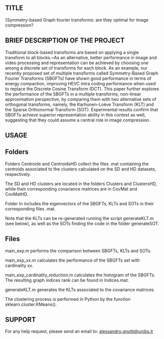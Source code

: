 TITLE
--------------------
{Symmetry-based Graph fourier transforms: are they optimal for image compression?


BRIEF DESCRIPTION OF THE PROJECT
--------------------
Traditional block-based transforms are based on applying a single transform to all blocks.~As an alternative,
better performance in image and video processing and representation can be achieved by choosing one among a discrete set of transforms for each block.
As an example, our recently proposed set of multiple transforms called Symmetry-Based Graph Fourier Transforms (SBGFTs) have shown good performance in terms of energy compaction,
improving HEVC intra coding performance when used to replace the Discrete Cosine Transform (DCT).
This paper further explores the performance of the SBGFTs in a multiple transforms, non-linear approximation perspective,
by comparing them with two alternative sets of orthogonal transforms, namely, the Karhunen-Loève Transform (KLT) and the Sparse Orthonormal Transform (SOT).
Experimental results confirm that SBGFTs achieve superior representation ability in this context as well,
suggesting that they could assume a central role in image compression.


USAGE
--------------------
Folders
--------------------
Folders Centroids and CentroidsHD collect the files .mat containing the centroids associated to the clusters calculated on the SD and HD datasets, respectively. 

The SD and HD clusters are located in the folders Clusters and ClustersHD, while their corresponding covariance matrices are in CovMat and CovMatHD.

Folder In includes the eigenvectors of the SBGFTs, KLTs and SOTs in their corresponding files .mat.

Note that the KLTs can be re-generated running the script generateKLT.m (see below), as well as the SOTs finding the code in the folder generateSOT.

Files
--------------------
main_exp.m performs the comparison between SBGFTs, KLTs and SOTs.

main_exp_xx.m calculates the performance of the SBGFTs set with cardinality xx.

main_exp_cardinality_reduction.m calculates the histogram of the SBGFTs. The resulting graph indices rank can be found in Indices.mat.

generateKLT.m generates the KLTs associated to the covariance matrices.

The clustering process is performed in Python by the function sklearn.cluster.KMeans().


SUPPORT
--------------------
For any help request, please send an email to: alessandro.gnutti@unibs.it
